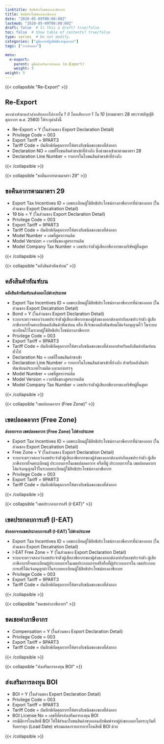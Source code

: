```yaml
---
linktitle: สิทธิประโยชน์ทางภาษีอากร
title: สิทธิประโยชน์ทางภาษีอากร
date: "2020-05-09T00:00:00Z"
lastmod: "2020-05-09T00:00:00Z"
draft: false  # Is this a draft? true/false
toc: false  # Show table of contents? true/false
type: series  # Do not modify.
categories: ["คู่มือการปฏิบัติพิธีการศุลกากร"]
tags: ["การส่งออก"]

menu:
  e-export:
    parent: คู่มือสำหรับการส่งออก (e-Export)
    weight: 5
weight: 5
---
```


{{< collapsible "Re-Export" >}}

## Re-Export   

*ของนําเข้ามาแล้วส่งกลับออกไปภายใน 1 ปี โดยเสียอากร 1 ใน 10* (ตามมาตรา 28 พระราชบัญญัติศุลกากร พ.ศ. 2560) ให้ระบุค่าดังนี้   

- Re-Export = Y (ในส่วนของ Export Declaration Detail)
- Privilege Code = 003
- Export Tariff = 9PART3
- Tariff Code = บันทึกพิกัดศุลกากรให้ตรงกับชนิดของของที่ส่งออก
- Declaration NO = เลขที่ใบขนสินค้าขาเข้าที่อ้างถึง ซึ่งนําของเข้ามาตามมาตรา 28
- Declaration Line Number = รายการในใบขนสินค้าขาเข้าที่อ้างถึง

{{< /collapsible >}}

{{< collapsible "ขอคืนอากรตามมาตรา 29" >}}

## ขอคืนอากรตามมาตรา 29 

- Export Tax Incentives ID = เลขทะเบียนผู้ใช้สิทธิประโยชน์ทางภาษีอากรที่นําของออก (ใน
ส่วนของ Export Decalration Detail)
- 19 bis = Y (ในส่วนของ Export Declaration Detail)
- Privilege Code = 003
- Export Tariff = 9PART3
- Tariff Code = บันทึกพิกัดศุลกากรให้ตรงกับชนิดของของที่ส่งออก
- Model Number = เลขที่สูตรการผลิต
- Model Version = เวอร์ชันของสูตรการผลิต
- Model Company Tax Number = เลขประจําตัวผู้เสียภาษีอากรของบริษัทผู้ยื่นสูตร

{{< /collapsible >}}

{{< collapsible "คลังสินค้าทัณฑ์บน" >}}

## คลังสินค้าทัณฑ์บน

**คลังสินค้าทัณฑ์บนส่งออกไปต่างประเทศ** 

- Export Tax Incentives ID = เลขทะเบียนผู้ใช้สิทธิประโยชน์ทางภาษีอากรที่นําของออก
(ในส่วนของ Export Decalration Detail)
- Bond = Y (ในส่วนของ Export Declaration Detail)
- ระบบจะตรวจสอบว่าเลขประจําตัวผู้เสียภาษีอากรของผู้ส่งของออกต้องเท่ากับเลขประจําตัว
ผู้เสียภาษีอากรที่จดทะเบียนคลังสินค้าทัณฑ์บน หรือ ที่เจ้าของคลังทัณฑ์บนได้แจ้งอนุญาตไว้
ในระบบทะเบียนไว้ในระบบผู้ใช้สิทธิประโยชน์ทางภาษีอากร
- Privilege Code = 003
- Export Tariff = 9PART3
- Tariff Code = บันทึกพิกัดศุลกากรให้ตรงกับชนิดของของที่ส่งออกสําหรับคลังสินค้าทัณฑ์บน
ทั่วไป
- Declaration No = เลขที่ใบขนสินค้าขาเข้า
- Declaration Line Number = รายการในใบขนสินค้าขาเข้าที่อ้างถึง
สําหรับคลังสินค้าทัณฑ์บนประเภทโรงผลิต และแบ่งบรรจุ
- Model Number = เลขที่สูตรการผลิต
- Model Version = เวอร์ชันของสูตรการผลิต
- Model Company Tax Number = เลขประจําตัวผู้เสียภาษีอากรของบริษัทผู้ยื่นสูตร

{{< /collapsible >}}

{{< collapsible "เขตปลอดอากร (Free Zone)" >}}

## เขตปลอดอากร (Free Zone)

**ส่งออกจาก เขตปลอดอากร (Free Zone) ไปต่างประเทศ**


- Export Tax Incentives ID = เลขทะเบียนผู้ใช้สิทธิประโยชน์ทางภาษีอากรที่นําของออก
(ในส่วนของ Export Decalration Detail)
- Free Zone = Y (ในส่วนของ Export Declaration Detail)
- ระบบจะตรวจสอบว่าเลขประจําตัวผู้เสียภาษีอากรของผู้ส่งของออกต้องเท่ากับเลขประจําตัว
ผู้เสียภาษีอากรที่จดทะเบียนผู้ ประกอบการในเขตปลอดอากร หรือที่ผู้ ประกอบการใน
เขตปลอดอากรได้แจ้งอนุญาตไว้ในระบบทะเบียนผู้ใช้สิทธิประโยชน์ทางภาษีอากร
- Privilege Code = 003
- Export Tariff = 9PART3
- Tariff Code = บันทึกพิกัดศุลกากรให้ตรงกับชนิดของของที่ส่งออก

{{< /collapsible >}}

{{< collapsible "เขตประกอบการเสรี (I-EAT)" >}}


## เขตประกอบการเสรี (I-EAT)

**ส่งออกจากเขตประกอบการเสรี (I-EAT) ไปต่างประเทศ**


- Export Tax Incentives ID = เลขทะเบียนผู้ใช้สิทธิประโยชน์ทางภาษีอากรที่นําของออก (ใน
ส่วนของ Export Decalration Detail)
- I-EAT Free Zone = Y (ในส่วนของ Export Declaration Detail)
- ระบบจะตรวจสอบว่าเลขประจําตัวผู้เสียภาษีอากรของผู้ส่งของออกต้องเท่ากับเลขประจําตัว
ผู้เสียภาษีอากรที่จดทะเบียนผู้ประกอบการในเขตประกอบการเสรีหรือที่ผู้ประกอบการใน
เขตประกอบการเสรีได้แจ้งอนุญาตําว้ในระบบทะเบียนผู้ใช้สิทธิประโยชน์ทางภาษีอากร
- Privilege Code = 003
- Export Tariff = 9PART3
- Tariff Code = บันทึกพิกัดศุลกากรให้ตรงกับชนิดของของที่ส่งออก

{{< /collapsible >}}

{{< collapsible "ชดเชยค่าภาษีอากร" >}}

## ชดเชยค่าภาษีอากร


- Compensation = Y (ในส่วนของ Export Declaration Detail)
- Privilege Code = 003
- Export Tariff = 9PART3
- Tariff Code = บันทึกพิกัดศุลกากรให้ตรงกับชนิดของของที่ส่งออก

{{< /collapsible >}}

{{< collapsible "ส่งเสริมการลงทุน BOI" >}}

## ส่งเสริมการลงทุน BOI 


- BOI = Y (ในส่วนของ Export Declaration Detail)
- Privilege Code = 003
- Export Tariff = 9PART3
- Tariff Code = บันทึกพิกัดศุลกากรให้ตรงกับชนิดของของที่ส่งออก
- BOI License No = เลขที่บัตรส่งเสริมการลงทุน BOI
- กรณีมีการโอนสิทธิ์ BOI ให้ใช้สําเนาใบขนสินค้าขาออกฉบับพิมพ์จากผู้ส่งของออกโดยระบุวันที่
รับบรรทุก (Load Date) พร้อมแสดงรายการการโอนสิทธิ์ BOI ด้วย

{{< /collapsible >}}